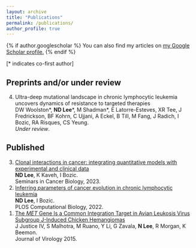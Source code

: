 ```yaml
---
layout: archive
title: "Publications"
permalink: /publications/
author_profile: true
---
```


{% if author.googlescholar %}
  You can also find my articles on <u><a href="{{author.googlescholar}}">my Google Scholar profile</a>.</u>
{% endif %}

<!-- {% include base_path %}

{% for post in site.publications reversed %}
  {% include archive-single.html %}
{% endfor %} -->

[* indicates co-first author]

## Preprints and/or under review

<ol start="4">
  <li>Ultra-deep mutational landscape in chronic lymphocytic leukemia uncovers dynamics of resistance to targeted therapies
  <br>DW Woolston*, <b>ND Lee</b>*, M Shadman*, E Latorre-Esteves, XR Tee, J Fredrickson, BF Kohrn, C Ujjani, A Eckel, B Till, M Fang, J Radich, I Bozic, RA Risques, CS Yeung.
  <br><i>Under review</i>.
  </li>
</ol>

## Published
<ol reversed>
  <li><a href="https://doi.org/10.1016/j.semcancer.2023.04.002">Clonal interactions in cancer: integrating quantitative models with experimental and clinical data</a>
  <br> <b>ND Lee</b>, K Kaveh, I Bozic. 
  <br>Seminars in Cancer Biology, 2023.
  </li>
  <li><a href="https://doi.org/10.1371/journal.pcbi.1010677">Inferring parameters of cancer evolution in chronic lymphocytic leukemia</a>
  <br> <b>ND Lee</b>, I Bozic. 
  <br>PLOS Computational Biology, 2022.
  </li>
  <li><a href="https://doi.org/10.1016/j.semcancer.2023.04.002">The <i>MET</i> Gene Is a Common Integration Target in Avian Leukosis Virus Subgroup J-Induced Chicken Hemangiomas</a>
  <br> J Justice IV, S Malhotra, M Ruano, Y Li, G Zavala, <b>N Lee</b>, R Morgan, K Beemon.
  <br>Journal of Virology 2015.
  </li>
</ol>

   
   